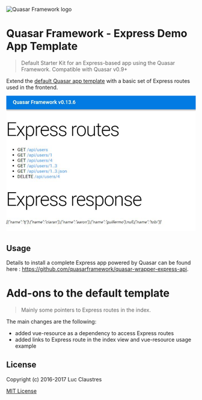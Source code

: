 ![Quasar Framework logo](http://quasar-framework.org/images/logo/xxhdpi.png)

# Quasar Framework - Express Demo App Template
> Default Starter Kit for an Express-based app using the Quasar Framework. Compatible with Quasar v0.9+

Extend the [default Quasar app template](https://github.com/quasarframework/quasar-template-default) with a basic set of Express routes used in the frontend.

![Demo app](/image.jpg)

## Usage

Details to install a complete Express app powered by Quasar can be found here : https://github.com/quasarframework/quasar-wrapper-express-api.

# Add-ons to the default template
> Mainly some pointers to Express routes in the index.

The main changes are the following:
- added vue-resource as a dependency to access Express routes
- added links to Express route in the index view and vue-resource usage example

## License

Copyright (c) 2016-2017 Luc Claustres

[MIT License](http://en.wikipedia.org/wiki/MIT_License)
